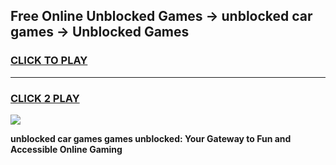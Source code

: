
## Free Online Unblocked Games → unblocked car games → Unblocked Games
<h3>
<a href="https://premium.freeplayer.one?title=unblocked_car_games&ref=21F">CLICK TO PLAY</a></h3>
<hr>

<h3>
<a href="https://premium.freeplayer.one?title=unblocked_car_games&ref=21F">CLICK 2 PLAY</a>
  
</h3>

<a href="https://premium.freeplayer.one?title=unblocked_car_games&ref=21F/"><img src="https://clearcache.store/games.png"></a>


**unblocked car games games unblocked: Your Gateway to Fun and Accessible Online Gaming**
